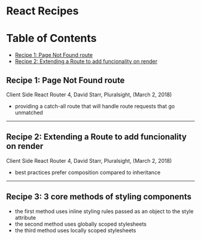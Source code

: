 # React Recipes

# Table of Contents
  - [Recipe 1: Page Not Found route](#recipe-1-page-not-found-route)
  - [Recipe 2: Extending a Route to add funcionality on render](#recipe-2-extending-a-route-to-add-funcionality-on-render)


## Recipe 1: Page Not Found route
Client Side React Router 4, David Starr, Pluralsight, (March 2, 2018)  
- providing a catch-all route that will handle route requests that go unmatched

---

## Recipe 2: Extending a Route to add funcionality on render
Client Side React Router 4, David Starr, Pluralsight, (March 2, 2018)  
- best practices prefer composition compared to inheritance

---

## Recipe 3: 3 core methods of styling components
- the first method uses inline styling rules passed as an object to the style attribute
- the second method uses globally scoped stylesheets
- the third method uses locally scoped stylesheets